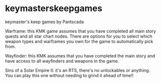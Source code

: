 # keymasterskeepgames
keymaster's keep games by Pantscada

Warframe: this KMK game assumes that you have completed all main story quests and all star chart nodes. There are options for you to select which weapon types and warframes you own for the game to automatically pick from.

Wayfinder: this KMK assumes that you have completed the main story and have access to all wayfinders and weapons in the game.

Sins of a Solar Empire II: it's an RTS, there's no unlockables or anything. You can play this one without needing to grind it ahead of time!!
